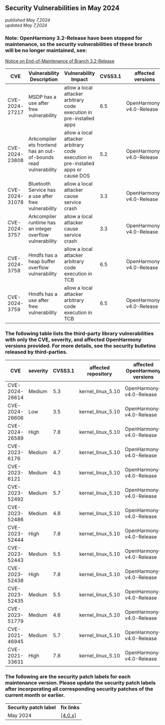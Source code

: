 ## Security Vulnerabilities in May 2024
_published May 7,2024_<br/>
_updated May 7,2024_

### Note: OpenHarmony 3.2-Release have been stopped for maintenance, so the security vulnerabilities of these branch will be no longer maintained, see:

[Notice on End-of-Maintenance of Branch 3.2-Release](https://gitee.com/openharmony/release-management/blob/master/OpenHarmony%203.2-Release%E5%88%86%E6%94%AF%E5%81%9C%E6%AD%A2%E7%BB%B4%E6%8A%A4%E5%85%AC%E5%91%8A.md)

| CVE | Vulnerability Description | Vulnerability Impact | CVSS3.1 | affected versions | affected projects| fix link |
| -------------- | -------- | -------- | --------------- | ------------ | ------------ | -------- |
| CVE-2024-27217 | MSDP has a use after free vulnerability | allow a local attacker arbitrary code execution in pre-installed apps | 6.5 | OpenHarmony-v4.0-Release | msdp_device_status | [4.0.x](https://gitee.com/openharmony/msdp_device_status/pulls/1407) |
| CVE-2024-23808 | Arkcompiler ets frontend has an out-of-bounds read vulnerability | allow a local attacker arbitrary code execution in pre-installed apps or cause DOS | 5.2 | OpenHarmony-v4.0-Release | arkcompiler_ets_frontend | [4.0.x](https://gitee.com/openharmony/arkcompiler_ets_frontend/pulls/1885) |
| CVE-2024-31078 | Bluetooth Service has a use after free vulnerability | allow a local attacker cause service crash | 3.3    | OpenHarmony-v4.0-Release | communication_bluetooth_service | [4.0.x](https://gitee.com/openharmony/communication_bluetooth_service/pulls/171) |
| CVE-2024-3757  | Arkcompiler runtime has an integer  overflow vulnerability | allow a local attacker cause service crash | 3.3    | OpenHarmony-v4.0-Release | arkcompiler_ets_runtime | [4.0.x](https://gitee.com/openharmony/arkcompiler_ets_runtime/pulls/6395) |
| CVE-2024-3758  | Hmdfs has a heap buffer overflow vulnerability | allow a local attacker arbitrary code execution in TCB      | 6.5 | OpenHarmony-v4.0-Release | kernel_linux_5.10 | [4.0.x](https://gitee.com/openharmony/kernel_linux_5.10/pulls/1282) |
| CVE-2024-3759  | Hmdfs has a use after free vulnerability | allow a local attacker arbitrary code execution in TCB      | 6.5 | OpenHarmony-v4.0-Release | kernel_linux_5.10 | [4.0.x](https://gitee.com/openharmony/kernel_linux_5.10/pulls/1276) |


### The following table lists the third-party library vulnerabilities with only the CVE, severity, and affected OpenHarmony versions provided. For more details, see the security bulletins released by third-parties.

| CVE | severity | CVSS3.1 | affected repository |affected OpenHarmony versions | fix link |
| -------------- | -------- | ------------ |-------------| ------------------------------------------------------------ | ------------------------------------------------------ |
| CVE-2024-26614 | Medium | 5.3 | kernel_linux_5.10  | OpenHarmony-v4.0-Release | [4.0.x](https://gitee.com/openharmony/kernel_linux_5.10/commit/d1cec119b263daa400eea27001d9f43a24df1d3f) |
| CVE-2024-26606 | Low | 3.5 | kernel_linux_5.10  | OpenHarmony-v4.0-Release | [4.0.x](https://gitee.com/openharmony/kernel_linux_5.10/commit/a5f26fe6d0e673a24e2d326f8a35058c6f7159f1) |
| CVE-2024-26589 | High | 7.8 | kernel_linux_5.10  | OpenHarmony-v4.0-Release | [4.0.x](https://gitee.com/openharmony/kernel_linux_5.10/commit/ff5a05fa712893b7c7f0f1dc69ac46439f7689fb) |
| CVE-2023-6176  | Medium | 4.7 | kernel_linux_5.10  | OpenHarmony-v4.0-Release | [4.0.x](https://gitee.com/openharmony/kernel_linux_5.10/commit/ca9598125115d4dbf5df622ad1cb0dfa38c79883) |
| CVE-2023-6121  | Medium | 4.3 | kernel_linux_5.10  | OpenHarmony-v4.0-Release | [4.0.x](https://gitee.com/openharmony/kernel_linux_5.10/commit/e993f108d7fd311dc09bc2d912e0829f58a6e7db) |
| CVE-2023-52492 | Medium | 5.7 | kernel_linux_5.10  | OpenHarmony-v4.0-Release | [4.0.x](https://gitee.com/openharmony/kernel_linux_5.10/pulls/1351) |
| CVE-2023-52486 | Medium | 4.8 | kernel_linux_5.10  | OpenHarmony-v4.0-Release | [4.0.x](https://gitee.com/openharmony/kernel_linux_5.10/commit/d65f16b3fdd8d6930af4c28e484bdf960e660c4c) |
| CVE-2023-52444 | High | 7.8 | kernel_linux_5.10  | OpenHarmony-v4.0-Release | [4.0.x](https://gitee.com/openharmony/kernel_linux_5.10/commit/66f1833dc0b5c5327e0fe4adf6a42cb4be7520ad) |
| CVE-2023-52443 | Medium | 5.5 | kernel_linux_5.10  | OpenHarmony-v4.0-Release | [4.0.x](https://gitee.com/openharmony/kernel_linux_5.10/commit/3b968bce6ae6d8f9c1ce4564ec8596a8fa8a8df3) |
| CVE-2023-52438 | High | 7.8 | kernel_linux_5.10  | OpenHarmony-v4.0-Release | [4.0.x](https://gitee.com/openharmony/kernel_linux_5.10/commit/557fc8912548bd708dc51b0904adbb1b54f031fc) |
| CVE-2023-52435 | Medium | 5.5 | kernel_linux_5.10  | OpenHarmony-v4.0-Release | [4.0.x](https://gitee.com/openharmony/kernel_linux_5.10/commit/e822fb171dda91ccb5187a40b179db70db35169d) |
| CVE-2023-51779 | Medium | 4.6 | kernel_linux_5.10  | OpenHarmony-v4.0-Release | [4.0.x](https://gitee.com/openharmony/kernel_linux_5.10/commit/056f35bf7a49c907881b0a73935edc976352c60b) |
| CVE-2021-46945 | Medium | 5.7 | kernel_linux_5.10  | OpenHarmony-v4.0-Release | [4.0.x](https://gitee.com/openharmony/kernel_linux_5.10/commit/418a1e473b6b89c0ddfb3cb5cc70ee17fe152391) |0.
| CVE-2021-33631 | High | 7.8 | kernel_linux_5.10  | OpenHarmony-v4.0-Release | [4.0.x](https://gitee.com/openharmony/kernel_linux_5.10/commit/c30db4415a2527d420d82cd8ddcbea1c423b4aad) |

### The following are the security patch labels for each maintenance version. Please update the security patch labels after incorporating all corresponding security patches of the current month or earlier.

<table>
	<tr>
		<td style="font-weight: bold">Security patch label</td>
		<td style="font-weight: bold">fix links</td>
	</tr>
	<tr>
		<td rowspan="3">May 2024</td>
		<td><a href="https://gitee.com/openharmony/startup_init/pulls/2728">[4.0.x]</a></td>
	</tr>
</table>